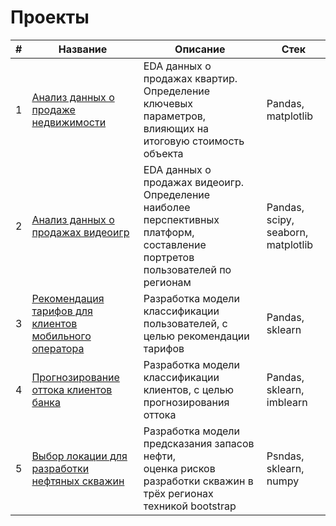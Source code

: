 # Проекты

| # | Название                                                                                                                                         | Описание                                                                                                                         | Стек                               |
|---|--------------------------------------------------------------------------------------------------------------------------------------------------|----------------------------------------------------------------------------------------------------------------------------------|------------------------------------|
| 1 | [Анализ данных о продаже недвижимости](https://github.com/SivakovI/practicum_projects/tree/main/1.%20Real%20estate%20prices%20-%20EDA)           | EDA данных о продажах квартир. <br>Определение ключевых параметров, влияющих на итоговую стоимость объекта                       | Pandas, matplotlib                 |
| 2 | [Анализ данных о продажах видеоигр](https://github.com/SivakovI/practicum_projects/tree/main/2.%20Videogames%20sales)                            | EDA данных о продажах видеоигр. <br>Определение наиболее перспективных платформ, составление портретов пользователей по регионам | Pandas, scipy, seaborn, matplotlib |
| 3 | [Рекомендация тарифов для клиентов мобильного оператора](https://github.com/SivakovI/practicum_projects/tree/main/3.%20Tariffs%20recomendations) | Разработка модели классификации пользователей, с целью рекомендации тарифов                                                      | Pandas, sklearn                    |
| 4 | [Прогнозирование оттока клиентов банка](https://github.com/SivakovI/practicum_projects/tree/main/4.%20Customer%20churn%20prognosis)              | Разработка модели классификации клиентов, с целью прогнозирования оттока                                                         | Pandas, sklearn, imblearn          |
| 5 | [Выбор локации для разработки нефтяных скважин](https://github.com/SivakovI/practicum_projects/tree/main/5.%20Oil%20wells%20locations)           | Разработка модели предсказания запасов нефти,<br>оценка рисков разработки скважин в трёх регионах техникой bootstrap             | Psndas, sklearn, numpy             |